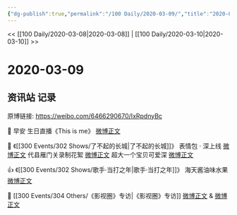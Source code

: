 ```yaml
---
{"dg-publish":true,"permalink":"/100 Daily/2020-03-09/","title":"2020-03-09","created":"2023-04-03T13:12:38.011+08:00","updated":"2023-04-03T13:13:04.610+08:00"}
---
```



<< [[100 Daily/2020-03-08\|2020-03-08]] | [[100 Daily/2020-03-10\|2020-03-10]] >>

# 2020-03-09

## 资讯站 记录

原博链接: https://weibo.com/6466290670/IxRpdnyBc

🌅 早安 生日直播《This is me》
[微博正文](https://m.weibo.cn/6466290670/4480498443743055)

🌌 《[[300 Events/302 Shows/了不起的长城\|了不起的长城]]》
表情包 · 深上线
[微博正文](https://m.weibo.cn/6466290670/4480544178111521)
代县雁门关录制花絮
[微博正文](https://m.weibo.cn/6466290670/4480629087349137)
超大一个宝贝可爱深
[微博正文](https://m.weibo.cn/6466290670/4480643452900148)

👍 《[[300 Events/302 Shows/歌手·当打之年\|歌手·当打之年]]》
海天酱油味水果
[微博正文](https://m.weibo.cn/6466290670/4480568252795139)

🎥 [[300 Events/304 Others/《影视圈》专访\|《影视圈》专访]]
[微博正文](https://m.weibo.cn/6466290670/4480658552896075) & [微博正文](https://m.weibo.cn/6466290670/4480686566445504)
